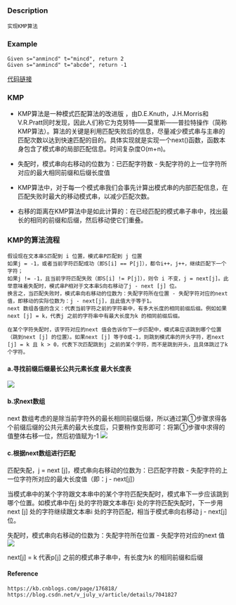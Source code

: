 ### Description
	实现KMP算法

### Example
    Given s="anmincd" t="mincd", return 2
    Given s="anmincd" t="abcde", return -1

[代码链接](https://github.com/KenmyZhang/InterviewQuestionsAndAnswer/blob/master/answers/KMP.go)



### KMP
* KMP算法是一种模式匹配算法的改进版 ，由D.E.Knuth，J.H.Morris和V.R.Pratt同时发现，因此人们称它为克努特——莫里斯——普拉特操作（简称KMP算法）。算法的关键是利用匹配失败后的信息，尽量减少模式串与主串的匹配次数以达到快速匹配的目的。具体实现就是实现一个next()函数，函数本身包含了模式串的局部匹配信息。时间复杂度O(m+n)。

* 失配时，模式串向右移动的位数为：已匹配字符数 - 失配字符的上一位字符所对应的最大相同前缀和后缀长度值

* KMP算法中，对于每一个模式串我们会事先计算出模式串的内部匹配信息，在匹配失败时最大的移动模式串，以减少匹配次数。

* 右移的距离在KMP算法中是如此计算的：在已经匹配的模式串子串中，找出最长的相同的前缀和后缀，然后移动使它们重叠。

### KMP的算法流程
	假设现在文本串S匹配到 i 位置，模式串P匹配到 j 位置
	如果j = -1，或者当前字符匹配成功（即S[i] == P[j]），都令i++，j++，继续匹配下一个字符；
	如果j != -1，且当前字符匹配失败（即S[i] != P[j]），则令 i 不变，j = next[j]。此举意味着失配时，模式串P相对于文本串S向右移动了j - next [j] 位。
	换言之，当匹配失败时，模式串向右移动的位数为：失配字符所在位置 - 失配字符对应的next 值，即移动的实际位数为：j - next[j]，且此值大于等于1。    
	next 数组各值的含义：代表当前字符之前的字符串中，有多大长度的相同前缀后缀。例如如果next [j] = k，代表j 之前的字符串中有最大长度为k 的相同前缀后缀。

	在某个字符失配时，该字符对应的next 值会告诉你下一步匹配中，模式串应该跳到哪个位置（跳到next [j] 的位置）。如果next [j] 等于0或-1，则跳到模式串的开头字符，若next [j] = k 且 k > 0，代表下次匹配跳到j 之前的某个字符，而不是跳到开头，且具体跳过了k 个字符。

#### a.寻找前缀后缀最长公共元素长度  最大长度表
![](http://i2.51cto.com/images/blog/201803/24/7c85ac440d7078bd1954ac79d3f79354.png?x-oss-process=image/watermark,size_16,text_QDUxQ1RP5Y2a5a6i,color_FFFFFF,t_100,g_se,x_10,y_10,shadow_90,type_ZmFuZ3poZW5naGVpdGk=)

#### b.求next数组
next 数组考虑的是除当前字符外的最长相同前缀后缀，所以通过第①步骤求得各个前缀后缀的公共元素的最大长度后，只要稍作变形即可：将第①步骤中求得的值整体右移一位，然后初值赋为-1
![](http://i2.51cto.com/images/blog/201803/24/9627c21e5f6a18c109c30f6bcc85091d.png?x-oss-process=image/watermark,size_16,text_QDUxQ1RP5Y2a5a6i,color_FFFFFF,t_100,g_se,x_10,y_10,shadow_90,type_ZmFuZ3poZW5naGVpdGk=)

#### c.根据next数组进行匹配
匹配失配，j = next [j]，模式串向右移动的位数为：已匹配字符数 - 失配字符的上一位字符所对应的最大长度值（即：j - next[j]）

当模式串中的某个字符跟文本串中的某个字符匹配失配时，模式串下一步应该跳到哪个位置。如模式串中在j 处的字符跟文本串在i 处的字符匹配失配时，下一步用next [j] 处的字符继续跟文本串i 处的字符匹配，相当于模式串向右移动 j - next[j] 位。

失配时，模式串向右移动的位数为：失配字符所在位置 - 失配字符对应的next 值
![](http://i2.51cto.com/images/blog/201803/24/0e958b180efbcebc955d358800591762.png?x-oss-process=image/watermark,size_16,text_QDUxQ1RP5Y2a5a6i,color_FFFFFF,t_100,g_se,x_10,y_10,shadow_90,type_ZmFuZ3poZW5naGVpdGk=)

next[j] = k 代表p[j] 之前的模式串子串中，有长度为k 的相同前缀和后缀
	
#### Reference

    https://kb.cnblogs.com/page/176818/
    https://blog.csdn.net/v_july_v/article/details/7041827